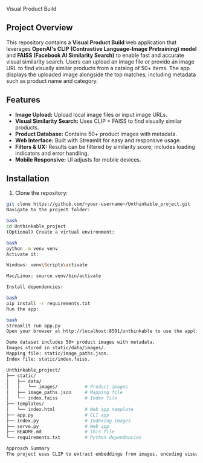 Visual Product Build

## Project Overview
This repository contains a **Visual Product Build** web application that leverages **OpenAI's CLIP (Contrastive Language-Image Pretraining) model** and **FAISS (Facebook AI Similarity Search)** to enable fast and accurate visual similarity search. Users can upload an image file or provide an image URL to find visually similar products from a catalog of 50+ items. The app displays the uploaded image alongside the top matches, including metadata such as product name and category.

## Features
- **Image Upload:** Upload local image files or input image URLs.  
- **Visual Similarity Search:** Uses CLIP + FAISS to find visually similar products.  
- **Product Database:** Contains 50+ product images with metadata.  
- **Web Interface:** Built with Streamlit for easy and responsive usage.  
- **Filters & UX:** Results can be filtered by similarity score; includes loading indicators and error handling.  
- **Mobile Responsive:** UI adjusts for mobile devices.

## Installation
1. Clone the repository:
```bash
git clone https://github.com/<your-username>/Unthinkable_project.git
Navigate to the project folder:

bash
cd Unthinkable_project
(Optional) Create a virtual environment:

bash
python -m venv venv
Activate it:

Windows: venv\Scripts\activate

Mac/Linux: source venv/bin/activate

Install dependencies:

bash
pip install -r requirements.txt
Run the app:

bash
streamlit run app.py
Open your browser at http://localhost:8501/unthinkable to use the application.

Demo dataset includes 50+ product images with metadata.
Images stored in static/data/images/.
Mapping file: static/image_paths.json.
Index file: static/index.faiss.

Unthinkable_project/
├── static/
│   ├── data/
│   │   └── images/          # Product images
│   ├── image_paths.json     # Mapping file
│   └── index.faiss          # Index file
├── templates/
│   └── index.html           # Web app template
├── app.py                   # CLI app
├── index.py                 # Indexing images
├── serve.py                 # Web app
├── README.md                # This file
└── requirements.txt         # Python dependencies

Approach Summary
The project uses CLIP to extract embeddings from images, encoding visual information like color, shape, and texture into dense vectors. FAISS indexes these embeddings to allow fast similarity searches. When a user uploads an image or provides a URL, its embedding is computed and compared to the product database to retrieve the top visually similar items. The Streamlit frontend displays the uploaded image alongside results, including product metadata and similarity scores. Filters allow refinement of results. Error handling and loading states improve user experience, while the responsive design ensures usability on mobile devices. This approach demonstrates practical application of AI-powered image search for product matching in real-world scenarios.
